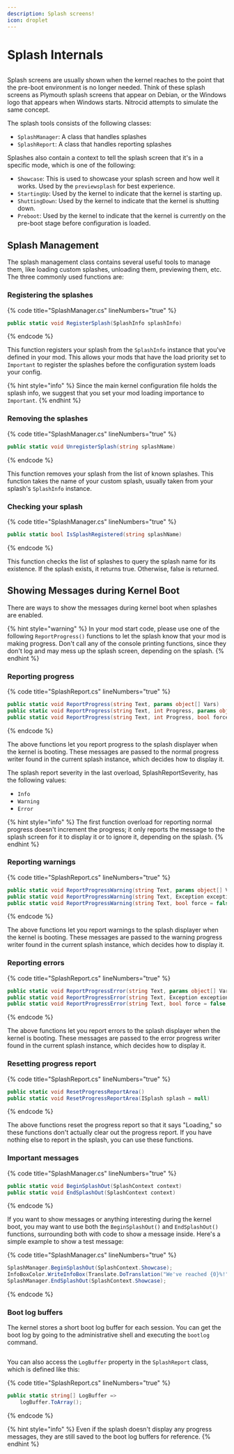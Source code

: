 ```yaml
---
description: Splash screens!
icon: droplet
---
```


# Splash Internals

<figure><img src="../../../.gitbook/assets/001-welcome.png" alt=""><figcaption></figcaption></figure>

Splash screens are usually shown when the kernel reaches to the point that the pre-boot environment is no longer needed. Think of these splash screens as Plymouth splash screens that appear on Debian, or the Windows logo that appears when Windows starts. Nitrocid attempts to simulate the same concept.

The splash tools consists of the following classes:

* `SplashManager`: A class that handles splashes
* `SplashReport`: A class that handles reporting splashes

Splashes also contain a context to tell the splash screen that it's in a specific mode, which is one of the following:

* `Showcase`: This is used to showcase your splash screen and how well it works. Used by the `previewsplash` for best experience.
* `StartingUp`: Used by the kernel to indicate that the kernel is starting up.
* `ShuttingDown`: Used by the kernel to indicate that the kernel is shutting down.
* `Preboot`: Used by the kernel to indicate that the kernel is currently on the pre-boot stage before configuration is loaded.

## Splash Management

The splash management class contains several useful tools to manage them, like loading custom splashes, unloading them, previewing them, etc. The three commonly used functions are:

### Registering the splashes

{% code title="SplashManager.cs" lineNumbers="true" %}
```csharp
public static void RegisterSplash(SplashInfo splashInfo)
```
{% endcode %}

This function registers your splash from the `SplashInfo` instance that you've defined in your mod. This allows your mods that have the load priority set to `Important` to register the splashes before the configuration system loads your config.

{% hint style="info" %}
Since the main kernel configuration file holds the splash info, we suggest that you set your mod loading importance to `Important`.
{% endhint %}

### Removing the splashes

{% code title="SplashManager.cs" lineNumbers="true" %}
```csharp
public static void UnregisterSplash(string splashName)
```
{% endcode %}

This function removes your splash from the list of known splashes. This function takes the name of your custom splash, usually taken from your splash's `SplashInfo` instance.

### Checking your splash

{% code title="SplashManager.cs" lineNumbers="true" %}
```csharp
public static bool IsSplashRegistered(string splashName)
```
{% endcode %}

This function checks the list of splashes to query the splash name for its existence. If the splash exists, it returns true. Otherwise, false is returned.

## Showing Messages during Kernel Boot

There are ways to show the messages during kernel boot when splashes are enabled.

{% hint style="warning" %}
In your mod start code, please use one of the following `ReportProgress()` functions to let the splash know that your mod is making progress. Don't call any of the console printing functions, since they don't log and may mess up the splash screen, depending on the splash.
{% endhint %}

### Reporting progress

{% code title="SplashReport.cs" lineNumbers="true" %}
```csharp
public static void ReportProgress(string Text, params object[] Vars)
public static void ReportProgress(string Text, int Progress, params object[] Vars)
public static void ReportProgress(string Text, int Progress, bool force = false, Exception exception = null, SplashReportSeverity severity = SplashReportSeverity.Info, ISplash splash = null, params object[] Vars)
```
{% endcode %}

The above functions let you report progress to the splash displayer when the kernel is booting. These messages are passed to the normal progress writer found in the current splash instance, which decides how to display it.

The splash report severity in the last overload, SplashReportSeverity, has the following values:

* `Info`
* `Warning`
* `Error`

{% hint style="info" %}
The first function overload for reporting normal progress doesn't increment the progress; it only reports the message to the splash screen for it to display it or to ignore it, depending on the splash.
{% endhint %}

### Reporting warnings

{% code title="SplashReport.cs" lineNumbers="true" %}
```csharp
public static void ReportProgressWarning(string Text, params object[] Vars)
public static void ReportProgressWarning(string Text, Exception exception, params object[] Vars)
public static void ReportProgressWarning(string Text, bool force = false, ISplash splash = null, Exception exception = null, params object[] Vars)
```
{% endcode %}

The above functions let you report warnings to the splash displayer when the kernel is booting. These messages are passed to the warning progress writer found in the current splash instance, which decides how to display it.

### Reporting errors

{% code title="SplashReport.cs" lineNumbers="true" %}
```csharp
public static void ReportProgressError(string Text, params object[] Vars)
public static void ReportProgressError(string Text, Exception exception, params object[] Vars)
public static void ReportProgressError(string Text, bool force = false, ISplash splash = null, Exception exception = null, params object[] Vars)
```
{% endcode %}

The above functions let you report errors to the splash displayer when the kernel is booting. These messages are passed to the error progress writer found in the current splash instance, which decides how to display it.

### Resetting progress report

{% code title="SplashReport.cs" lineNumbers="true" %}
```csharp
public static void ResetProgressReportArea()
public static void ResetProgressReportArea(ISplash splash = null)
```
{% endcode %}

The above functions reset the progress report so that it says "Loading," so these functions don't actually clear out the progress report. If you have nothing else to report in the splash, you can use these functions.

### Important messages

{% code title="SplashManager.cs" lineNumbers="true" %}
```csharp
public static void BeginSplashOut(SplashContext context)
public static void EndSplashOut(SplashContext context)
```
{% endcode %}

If you want to show messages or anything interesting during the kernel boot, you may want to use both the `BeginSplashOut()` and `EndSplashOut()` functions, surrounding both with code to show a message inside. Here's a simple example to show a test message:

{% code title="SplashManager.cs" lineNumbers="true" %}
```csharp
SplashManager.BeginSplashOut(SplashContext.Showcase);
InfoBoxColor.WriteInfoBox(Translate.DoTranslation("We've reached {0}%!"), vars: prog);
SplashManager.EndSplashOut(SplashContext.Showcase);
```
{% endcode %}

### Boot log buffers

The kernel stores a short boot log buffer for each session. You can get the boot log by going to the administrative shell and executing the `bootlog` command.

<figure><img src="../../../.gitbook/assets/132-inner.png" alt=""><figcaption></figcaption></figure>

You can also access the `LogBuffer` property in the `SplashReport` class, which is defined like this:

{% code title="SplashReport.cs" lineNumbers="true" %}
```csharp
public static string[] LogBuffer =>
    logBuffer.ToArray();
```
{% endcode %}

{% hint style="info" %}
Even if the splash doesn't display any progress messages, they are still saved to the boot log buffers for reference.
{% endhint %}
